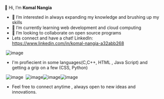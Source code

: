 👋 Hi, I’m **Komal Nangia**
- 👀 I’m interested in always expanding my knowledge and brushing up my skills
- 🌱 I’m currently learning web development and cloud computing
- 💞️ I’m looking to collaborate on open source programs
- Lets connect and have a chat!
LinkedIn: https://www.linkedin.com/in/komal-nangia-a32abb268

<img> ![image](https://github.com/Komal-N19/Komal-N19/assets/133215753/565f50d5-8778-48b5-b2ef-45fec22851ec)
- I'm profiecient in some languages(C,C++, HTML , Java Script) and getting a grip on a few (CSS, Python)

<img> ![image](https://github.com/Komal-N19/Komal-N19/assets/133215753/5c8c90f6-ca12-44f4-936f-ed5aab09a086) <img> ![image](https://github.com/Komal-N19/Komal-N19/assets/133215753/2fdf511f-2ed2-4ae3-9415-04bf959966f5)<img>![image](https://github.com/Komal-N19/Komal-N19/assets/133215753/6a54fc65-af64-4fb9-a262-313d2c20824c)<img>![image](https://github.com/Komal-N19/Komal-N19/assets/133215753/f05f0a17-6b20-4893-9784-bd0591e5bd32)
- Feel free to connect anytime , always open to new ideas and innovations.





<!---
Komal-N19/Komal-N19 is a ✨ special ✨ repository because its `README.md` (this file) appears on your GitHub profile.
You can click the Preview link to take a look at your changes.
--->
